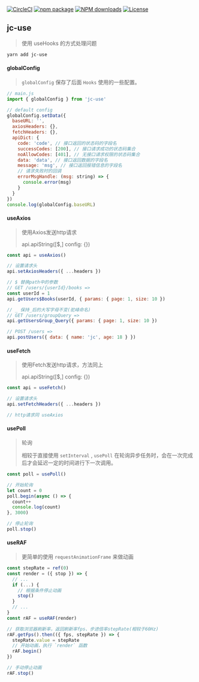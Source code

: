 [![CircleCI](https://circleci.com/gh/wwc89502/jc-use/tree/master.svg?style=svg)](https://circleci.com/gh/wwc89502/jc-use/tree/master) 
[![npm package](https://img.shields.io/npm/v/jc-use.svg?style=flat-square)](https://www.npmjs.com/package/jc-use) 
[![NPM downloads](http://img.shields.io/npm/dm/jc-use.svg?style=flat-square)](https://www.npmjs.com/package/jc-use) 
[![License](https://img.shields.io/npm/l/jc-use.svg)](https://www.npmjs.com/package/jc-use) 

## jc-use
> 使用 useHooks 的方式处理问题

```powershell
yarn add jc-use
```



#### globalConfig

> `globalConfig` 保存了后面 `Hooks` 使用的一些配置。

```js
// main.js
import { globalConfig } from 'jc-use'

// default config
globalConfig.setData({
  baseURL: '',
  axiosHeaders: {},
  fetchHeaders: {},
  apiDict: {
    code: 'code', // 接口返回的状态码的字段名
    successCodes: [200], // 接口请求成功的状态码集合
    noAllowCodes: [401], // 无接口请求权限的状态码集合
    data: 'data', // 接口返回数据的字段名
    message: 'msg', // 接口返回报错信息的字段名
    // 请求失败时的回调
    errorMsgHandle: (msg: string) => {
      console.error(msg)
    }
  }
})
console.log(globalConfig.baseURL)
```



#### useAxios

> 使用Axios发送http请求
>
> api.apiString([$,] config: {})

```js
const api = useAxios()

// 设置请求头
api.setAxiosHeaders({ ...headers })

// $ 替换path中的参数
// GET /users/{userId}/books =>
const userId = 1
api.getUsers$Books(userId, { params: { page: 1, size: 10 })

// _ 保持_后的大写字母不变(驼峰命名)
// GET /users/groupQuery =>
api.getUsersGroup_Query({ params: { page: 1, size: 10 })

// POST /users =>
api.postUsers({ data: { name: 'jc', age: 18 } })
```



#### useFetch

>使用Fetch发送http请求，方法同上
>
>api.apiString([$,] config: {})

```js
const api = useFetch()

// 设置请求头
api.setFetchHeaders({ ...headers })

// http请求同 useAxios
```



#### usePoll

> 轮询
>
> 相较于直接使用 `setInterval` , `usePoll` 在轮询异步任务时，会在一次完成后才会延迟一定的时间进行下一次调用。

```js
const poll = usePoll()

// 开始轮询
let count = 0
poll.begin(async () => {
  count++
  console.log(count)
}, 3000)

// 停止轮询
poll.stop()
```



#### useRAF

> 更简单的使用 `requestAnimationFrame` 来做动画
>

```js
const stepRate = ref(0)
const render = ({ stop }) => {
  // ...
  if (...) {
    // 根据条件停止动画
    stop()
  }
  // ...
}
const rAF = useRAF(render)

// 获取浏览器刷新率，返回刷新率fps、步进倍率stepRate(相较于60Hz)
rAF.getFps().then(({ fps, stepRate }) => {
  stepRate.value = stepRate
  // 开始动画，执行 `render` 函数
  rAF.begin()
})

// 手动停止动画
rAF.stop()
```
